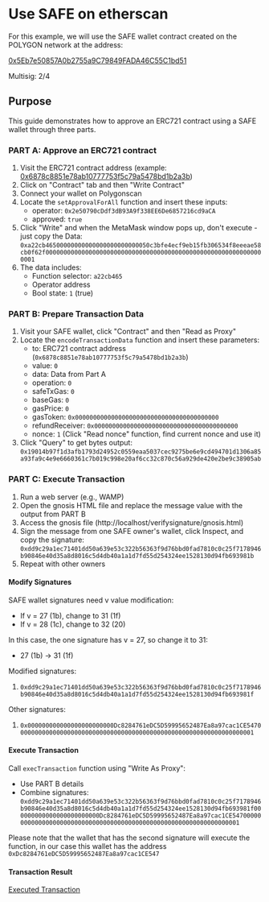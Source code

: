 # Use SAFE on etherscan

For this example, we will use the SAFE wallet contract created on the POLYGON network at the address:

[0x5Eb7e50857A0b2755a9C79849FADA46C55C1bd51](https://polygonscan.com/address/0x5Eb7e50857A0b2755a9C79849FADA46C55C1bd51)

Multisig: 2/4

## Purpose

This guide demonstrates how to approve an ERC721 contract using a SAFE wallet through three parts.

### PART A: Approve an ERC721 contract

1. Visit the ERC721 contract address (example: [0x6878c8851e78ab10777753f5c79a5478bd1b2a3b](https://polygonscan.com/address/0x6878c8851e78ab10777753f5c79a5478bd1b2a3b))
2. Click on "Contract" tab and then "Write Contract"
3. Connect your wallet on Polygonscan
4. Locate the `setApprovalForAll` function and insert these inputs:
   - operator: `0x2e50790cDdf3dB93A9f338EE6De6857216cd9aCA`
   - approved: `true`
5. Click "Write" and when the MetaMask window pops up, don't execute - just copy the Data: `0xa22cb46500000000000000000000000050c3bfe4ecf9eb15fb306534f8eeeae58cb0f62f0000000000000000000000000000000000000000000000000000000000000001`
6. The data includes:
   - Function selector: `a22cb465`
   - Operator address
   - Bool state: `1` (true)

### PART B: Prepare Transaction Data

1. Visit your SAFE wallet, click "Contract" and then "Read as Proxy"
2. Locate the `encodeTransactionData` function and insert these parameters:
   - to: ERC721 contract address (`0x6878c8851e78ab10777753f5c79a5478bd1b2a3b`)
   - value: `0`
   - data: Data from Part A
   - operation: `0`
   - safeTxGas: `0`
   - baseGas: `0`
   - gasPrice: `0`
   - gasToken: `0x0000000000000000000000000000000000000000`
   - refundReceiver: `0x0000000000000000000000000000000000000000`
   - nonce: `1` (Click "Read nonce" function, find current nonce and use it)
3. Click "Query" to get bytes output: `0x19014b97f1d3afb1793d24952c0559eaa5037cec9275be6e9cd494701d1306a85a93fa9c4e9e6660361c7b019c998e20af6cc32c870c56a929de420e2be9c38905ab`


### PART C: Execute Transaction

1. Run a web server (e.g., WAMP)
2. Open the gnosis HTML file and replace the message value with the output from PART B
3. Access the gnosis file (http://localhost/verifysignature/gnosis.html)
4. Sign the message from one SAFE owner's wallet, click Inspect, and copy the signature: `0xdd9c29a1ec71401dd50a639e53c322b56363f9d76bbd0fad7810c0c25f7178946b90846e40d35a8d8016c5d4db40a1a1d7fd55d254324ee1528130d94fb693981b`
5. Repeat with other owners

#### Modify Signatures

SAFE wallet signatures need v value modification:
- If v = 27 (1b), change to 31 (1f)
- If v = 28 (1c), change to 32 (20)

In this case, the one signature has v = 27, so change it to 31:
- 27 (1b) → 31 (1f)

Modified signatures:
1. `0xdd9c29a1ec71401dd50a639e53c322b56363f9d76bbd0fad7810c0c25f7178946b90846e40d35a8d8016c5d4db40a1a1d7fd55d254324ee1528130d94fb693981f`

Other signatures:
1. `0x000000000000000000000000Dc8284761eDC5D59995652487Ea8a97cac1CE547000000000000000000000000000000000000000000000000000000000000000001`

#### Execute Transaction

Call `execTransaction` function using "Write As Proxy":
- Use PART B details
- Combine signatures: `0xdd9c29a1ec71401dd50a639e53c322b56363f9d76bbd0fad7810c0c25f7178946b90846e40d35a8d8016c5d4db40a1a1d7fd55d254324ee1528130d94fb693981f000000000000000000000000Dc8284761eDC5D59995652487Ea8a97cac1CE547000000000000000000000000000000000000000000000000000000000000000001`

Please note that the wallet that has the second signature will execute the function, in our case this wallet has the address `0xDc8284761eDC5D59995652487Ea8a97cac1CE547`

#### Transaction Result

[Executed Transaction](https://polygonscan.com/tx/0x2d5eac250a08b978a9825a28f93587dcd85dae5b9d401c8a7a1928442a353294)



